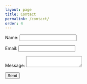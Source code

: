 ```yaml
---
layout: page
title: Contact
permalink: /contact/
order: 4
---
```


<form name="contact" method="POST" data-netlify="true">
  <p>
    <label><span>Name:</span> <input type="text" name="name" /></label>   
  </p>
  <p>
    <label><span>Email:</span> <input type="email" name="email" /></label>
  </p>
  <p>
    <label><span>Message:</span> <textarea name="message"></textarea></label>
  </p>
  <p>
    <button type="submit">Send</button>
  </p>
</form>
